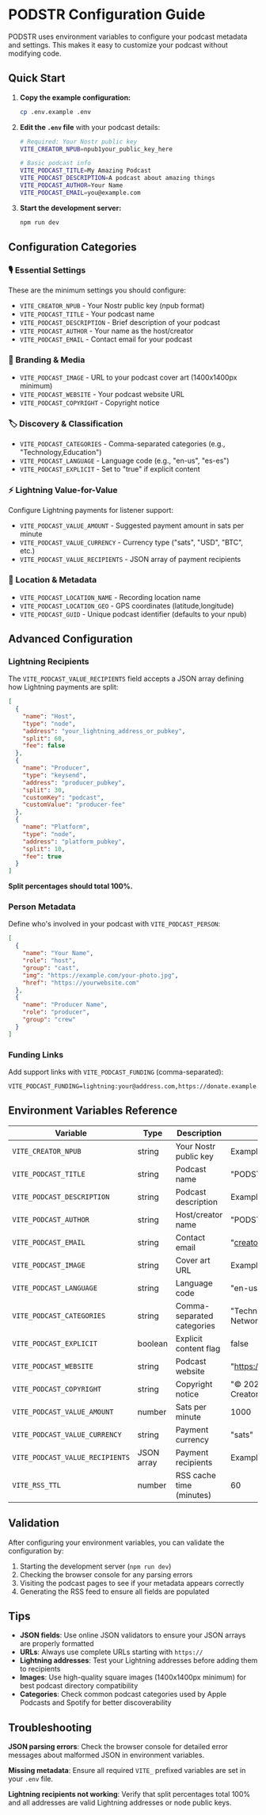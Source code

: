 # PODSTR Configuration Guide

PODSTR uses environment variables to configure your podcast metadata and settings. This makes it easy to customize your podcast without modifying code.

## Quick Start

1. **Copy the example configuration:**
   ```bash
   cp .env.example .env
   ```

2. **Edit the `.env` file** with your podcast details:
   ```bash
   # Required: Your Nostr public key
   VITE_CREATOR_NPUB=npub1your_public_key_here
   
   # Basic podcast info
   VITE_PODCAST_TITLE=My Amazing Podcast
   VITE_PODCAST_DESCRIPTION=A podcast about amazing things
   VITE_PODCAST_AUTHOR=Your Name
   VITE_PODCAST_EMAIL=you@example.com
   ```

3. **Start the development server:**
   ```bash
   npm run dev
   ```

## Configuration Categories

### 🎙️ Essential Settings

These are the minimum settings you should configure:

- `VITE_CREATOR_NPUB` - Your Nostr public key (npub format)
- `VITE_PODCAST_TITLE` - Your podcast name
- `VITE_PODCAST_DESCRIPTION` - Brief description of your podcast
- `VITE_PODCAST_AUTHOR` - Your name as the host/creator
- `VITE_PODCAST_EMAIL` - Contact email for your podcast

### 🎨 Branding & Media

- `VITE_PODCAST_IMAGE` - URL to your podcast cover art (1400x1400px minimum)
- `VITE_PODCAST_WEBSITE` - Your podcast website URL
- `VITE_PODCAST_COPYRIGHT` - Copyright notice

### 🏷️ Discovery & Classification

- `VITE_PODCAST_CATEGORIES` - Comma-separated categories (e.g., "Technology,Education")
- `VITE_PODCAST_LANGUAGE` - Language code (e.g., "en-us", "es-es")
- `VITE_PODCAST_EXPLICIT` - Set to "true" if explicit content

### ⚡ Lightning Value-for-Value

Configure Lightning payments for listener support:

- `VITE_PODCAST_VALUE_AMOUNT` - Suggested payment amount in sats per minute
- `VITE_PODCAST_VALUE_CURRENCY` - Currency type ("sats", "USD", "BTC", etc.)
- `VITE_PODCAST_VALUE_RECIPIENTS` - JSON array of payment recipients

### 📍 Location & Metadata

- `VITE_PODCAST_LOCATION_NAME` - Recording location name
- `VITE_PODCAST_LOCATION_GEO` - GPS coordinates (latitude,longitude)
- `VITE_PODCAST_GUID` - Unique podcast identifier (defaults to your npub)

## Advanced Configuration

### Lightning Recipients

The `VITE_PODCAST_VALUE_RECIPIENTS` field accepts a JSON array defining how Lightning payments are split:

```json
[
  {
    "name": "Host",
    "type": "node",
    "address": "your_lightning_address_or_pubkey",
    "split": 60,
    "fee": false
  },
  {
    "name": "Producer", 
    "type": "keysend",
    "address": "producer_pubkey",
    "split": 30,
    "customKey": "podcast",
    "customValue": "producer-fee"
  },
  {
    "name": "Platform",
    "type": "node", 
    "address": "platform_pubkey",
    "split": 10,
    "fee": true
  }
]
```

**Split percentages should total 100%.**

### Person Metadata

Define who's involved in your podcast with `VITE_PODCAST_PERSON`:

```json
[
  {
    "name": "Your Name",
    "role": "host",
    "group": "cast",
    "img": "https://example.com/your-photo.jpg",
    "href": "https://yourwebsite.com"
  },
  {
    "name": "Producer Name", 
    "role": "producer",
    "group": "crew"
  }
]
```

### Funding Links

Add support links with `VITE_PODCAST_FUNDING` (comma-separated):
```
VITE_PODCAST_FUNDING=lightning:your@address.com,https://donate.example.com,bitcoin:bc1address
```

## Environment Variables Reference

| Variable | Type | Description | Default |
|----------|------|-------------|---------|
| `VITE_CREATOR_NPUB` | string | Your Nostr public key | Example npub |
| `VITE_PODCAST_TITLE` | string | Podcast name | "PODSTR Podcast" |
| `VITE_PODCAST_DESCRIPTION` | string | Podcast description | Example description |
| `VITE_PODCAST_AUTHOR` | string | Host/creator name | "PODSTR Creator" |
| `VITE_PODCAST_EMAIL` | string | Contact email | "creator@podstr.example" |
| `VITE_PODCAST_IMAGE` | string | Cover art URL | Example image URL |
| `VITE_PODCAST_LANGUAGE` | string | Language code | "en-us" |
| `VITE_PODCAST_CATEGORIES` | string | Comma-separated categories | "Technology,Social Networking" |
| `VITE_PODCAST_EXPLICIT` | boolean | Explicit content flag | false |
| `VITE_PODCAST_WEBSITE` | string | Podcast website | "https://podstr.example" |
| `VITE_PODCAST_COPYRIGHT` | string | Copyright notice | "© 2025 PODSTR Creator" |
| `VITE_PODCAST_VALUE_AMOUNT` | number | Sats per minute | 1000 |
| `VITE_PODCAST_VALUE_CURRENCY` | string | Payment currency | "sats" |
| `VITE_PODCAST_VALUE_RECIPIENTS` | JSON array | Payment recipients | Example recipients |
| `VITE_RSS_TTL` | number | RSS cache time (minutes) | 60 |

## Validation

After configuring your environment variables, you can validate the configuration by:

1. Starting the development server (`npm run dev`)
2. Checking the browser console for any parsing errors
3. Visiting the podcast pages to see if your metadata appears correctly
4. Generating the RSS feed to ensure all fields are populated

## Tips

- **JSON fields**: Use online JSON validators to ensure your JSON arrays are properly formatted
- **URLs**: Always use complete URLs starting with `https://`
- **Lightning addresses**: Test your Lightning addresses before adding them to recipients
- **Images**: Use high-quality square images (1400x1400px minimum) for best podcast directory compatibility
- **Categories**: Check common podcast categories used by Apple Podcasts and Spotify for better discoverability

## Troubleshooting

**JSON parsing errors**: Check the browser console for detailed error messages about malformed JSON in environment variables.

**Missing metadata**: Ensure all required `VITE_` prefixed variables are set in your `.env` file.

**Lightning recipients not working**: Verify that split percentages total 100% and all addresses are valid Lightning addresses or node public keys.